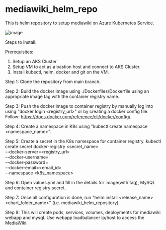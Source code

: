 # mediawiki_helm_repo
This is helm repository to setup mediawiki on Azure Kubernetes Service.

![image](https://github.com/inaushad/mediawiki_helm_repository/assets/47270866/85b36fd3-038c-413e-a284-4a7066dfec21)


Steps to install.

Prerequisites:
1. Setup an AKS Cluster
2. Setup VM to act as a bastion host and connect to AKS Cluster.
3. Install kubectl, helm, docker and git on the VM.

Step 1: Clone the repository from main branch.        

Step 2: Build the docker image using ./Dockerfiles/Dockerfile using an appropriate image tag with the container registry name.

Step 3: Push the docker image to container registry by manually log into using "docker login <registry_url>" or by creating a docker config file.
        Follow: https://docs.docker.com/reference/cli/docker/config/

Step 4: Create a namespace in K8s using "kubectl create namespace <namespace_name>".

Step 5: Create a secret in the K8s namespace for container registry.
        kubectl create secret docker-registry <secret_name> \
                --docker-server=<registry_url> \
                --docker-username=<username> \
                --docker-password=<password> \
                --docker-email=<email_id> \
                --namespace <k8s_namespace>

Step 6: Open values.yml and fill in the details for image(with tag), MySQL and container registry secret.

Step 7: Once all configuration is done, run "helm install <release_name> <chart_folder_name>" (i.e. mediawiki_helm_repository)

Step 8:  This will create pods, services, volumes, deployments for mediawiki webapp and mysql. Use webapp loadbalancer ip/host to access the MediaWiki.





